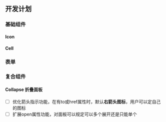 ## 开发计划

### 基础组件

#### Icon

#### Cell

### 表单

### 复合组件

#### Collapse 折叠面板
- [ ] 优化箭头指示功能，在有to或href属性时，默认**右箭头图标**，用户可以定自己的图标
- [ ] 扩展open属性功能，对面板可以规定可以多个展开还是只能单个